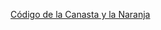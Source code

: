 [Código de la Canasta y la Naranja](https://drive.google.com/file/d/11eeKiZ9Mq8JUVBv9AoPAYctcgPOmB8EW/view?usp=sharing "Código de la Canasta y la Naranja")
